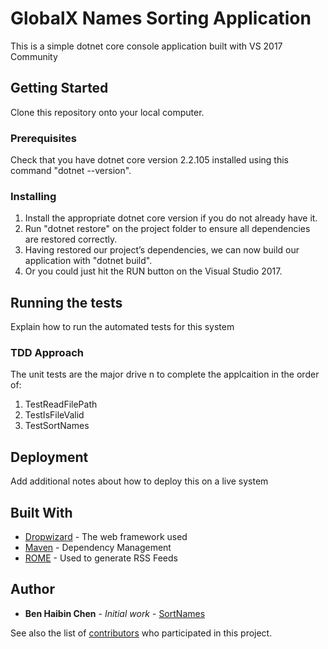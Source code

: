 # GlobalX Names Sorting Application

This is a simple dotnet core console application built with VS 2017 Community 

## Getting Started

Clone this repository onto your local computer.

### Prerequisites

Check that you have dotnet core version 2.2.105 installed using this command "dotnet --version".

### Installing

1. Install the appropriate dotnet core version if you do not already have it.
2. Run "dotnet restore" on the project folder to ensure all dependencies are restored correctly.
3. Having restored our project’s dependencies, we can now build our application with "dotnet build".
4. Or you could just hit the RUN button on the Visual Studio 2017.

## Running the tests

Explain how to run the automated tests for this system

### TDD Approach

The unit tests are the major drive n to complete the applcaition in the order of:

1. TestReadFilePath
2. TestIsFileValid
3. TestSortNames

## Deployment

Add additional notes about how to deploy this on a live system

## Built With

* [Dropwizard](http://www.dropwizard.io/1.0.2/docs/) - The web framework used
* [Maven](https://maven.apache.org/) - Dependency Management
* [ROME](https://rometools.github.io/rome/) - Used to generate RSS Feeds

## Author

* **Ben Haibin Chen** - *Initial work* - [SortNames](https://github.com/benhaibinchen/globalx)

See also the list of [contributors](https://github.com/your/project/contributors) who participated in this project.

